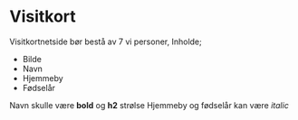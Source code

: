 # Visitkort

Visitkortnetside bør bestå av 7 vi personer,
Inholde;
* Bilde
* Navn
* Hjemmeby
* Fødselår

Navn skulle være **bold** og **h2** strølse
Hjemmeby og fødselår kan være *italic*


